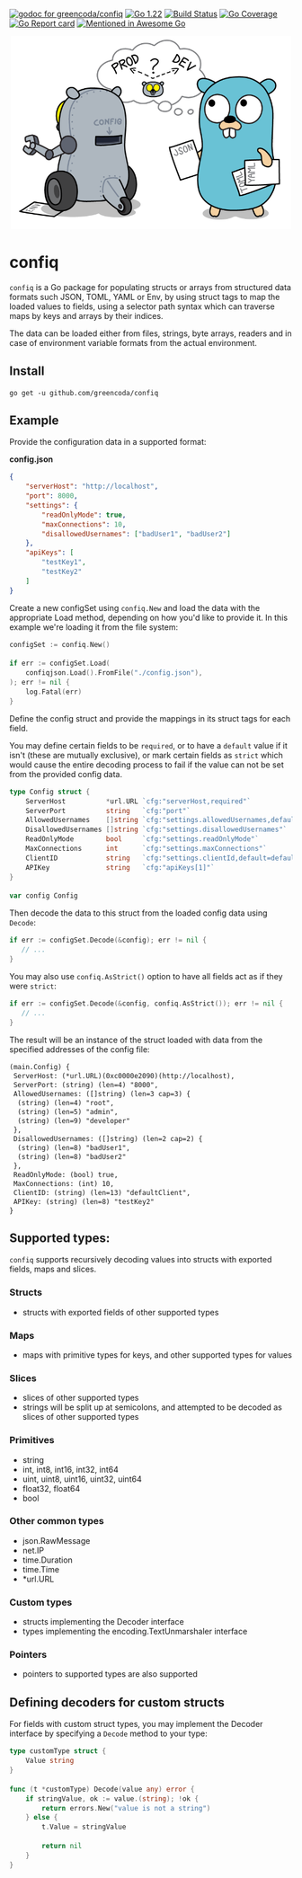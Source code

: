 [![godoc for greencoda/confiq][godoc-badge]][godoc-url]
[![Go 1.22][goversion-badge]][goversion-url]
[![Build Status][actions-badge]][actions-url]
[![Go Coverage][gocoverage-badge]][gocoverage-url]
[![Go Report card][goreportcard-badge]][goreportcard-url]
[![Mentioned in Awesome Go](https://awesome.re/mentioned-badge.svg)](https://github.com/avelino/awesome-go?tab=readme-ov-file#configuration)  

<p align="center"><img src=".github/splash_image.png" width="500"></p>

# confiq

`confiq` is a Go package for populating structs or arrays from structured data formats such JSON, TOML, YAML or Env, by using struct tags to map the loaded values to fields, using a selector path syntax which can traverse maps by keys and arrays by their indices.

The data can be loaded either from files, strings, byte arrays, readers and in case of environment variable formats from the actual environment.

## Install

```shell
go get -u github.com/greencoda/confiq
```

## Example

Provide the configuration data in a supported format:

**config.json**
``` json
{
    "serverHost": "http://localhost",
    "port": 8000,
    "settings": {
        "readOnlyMode": true,
        "maxConnections": 10,
        "disallowedUsernames": ["badUser1", "badUser2"]
    },
    "apiKeys": [
        "testKey1",
        "testKey2"
    ]
}
```

Create a new configSet using `confiq.New` and load the data with the appropriate Load method, depending on how you'd like to provide it.
In this example we're loading it from the file system:

``` go
configSet := confiq.New()

if err := configSet.Load(
    confiqjson.Load().FromFile("./config.json"),
); err != nil {
    log.Fatal(err)
}
```

Define the config struct and provide the mappings in its struct tags for each field.

You may define certain fields to be `required`, or to have a `default` value if it isn't (these are mutually exclusive),
or mark certain fields as `strict` which would cause the entire decoding process to fail if the value can not be set from the provided config data.

``` go
type Config struct {
	ServerHost          *url.URL `cfg:"serverHost,required"`
	ServerPort          string   `cfg:"port"`
	AllowedUsernames    []string `cfg:"settings.allowedUsernames,default=root;admin;developer"`
	DisallowedUsernames []string `cfg:"settings.disallowedUsernames"`
	ReadOnlyMode        bool     `cfg:"settings.readOnlyMode"`
	MaxConnections      int      `cfg:"settings.maxConnections"`
	ClientID            string   `cfg:"settings.clientId,default=defaultClient"`
	APIKey              string   `cfg:"apiKeys[1]"`
}

var config Config
```

Then decode the data to this struct from the loaded config data using `Decode`:

``` go
if err := configSet.Decode(&config); err != nil {
   // ...
}
```

You may also use `confiq.AsStrict()` option to have all fields act as if they were `strict`:

``` go
if err := configSet.Decode(&config, confiq.AsStrict()); err != nil {
   // ...
}
```

The result will be an instance of the struct loaded with data from the specified addresses of the config file:
```
(main.Config) {
 ServerHost: (*url.URL)(0xc0000e2090)(http://localhost),
 ServerPort: (string) (len=4) "8000",
 AllowedUsernames: ([]string) (len=3 cap=3) {
  (string) (len=4) "root",
  (string) (len=5) "admin",
  (string) (len=9) "developer"
 },
 DisallowedUsernames: ([]string) (len=2 cap=2) {
  (string) (len=8) "badUser1",
  (string) (len=8) "badUser2"
 },
 ReadOnlyMode: (bool) true,
 MaxConnections: (int) 10,
 ClientID: (string) (len=13) "defaultClient",
 APIKey: (string) (len=8) "testKey2"
}
```

## Supported types:

`confiq` supports recursively decoding values into structs with exported fields, maps and slices.

### Structs
- structs with exported fields of other supported types

### Maps
- maps with primitive types for keys, and other supported types for values

### Slices
- slices of other supported types
- strings will be split up at semicolons, and attempted to be decoded as slices of other supported types

### Primitives
- string
- int, int8, int16, int32, int64
- uint, uint8, uint16, uint32, uint64
- float32, float64
- bool

### Other common types
- json.RawMessage
- net.IP
- time.Duration
- time.Time
- *url.URL

### Custom types
- structs implementing the Decoder interface
- types implementing the encoding.TextUnmarshaler interface

### Pointers
- pointers to supported types are also supported

## Defining decoders for custom structs
For fields with custom struct types, you may implement the Decoder interface by specifying a `Decode` method to your type:

```go
type customType struct {
	Value string
}

func (t *customType) Decode(value any) error {
	if stringValue, ok := value.(string); !ok {
		return errors.New("value is not a string")
	} else {
		t.Value = stringValue

		return nil
	}
}
```

[godoc-badge]: https://pkg.go.dev/badge/github.com/greencoda/confiq
[godoc-url]: https://pkg.go.dev/github.com/greencoda/confiq
[actions-badge]: https://github.com/greencoda/confiq/actions/workflows/main.yml/badge.svg
[actions-url]: https://github.com/greencoda/confiq/actions/workflows/main.yml
[goversion-badge]: https://img.shields.io/badge/Go-1.22-%2300ADD8?logo=go
[goversion-url]: https://golang.org/doc/go1.22
[goreportcard-badge]: https://goreportcard.com/badge/github.com/greencoda/confiq
[goreportcard-url]: https://goreportcard.com/report/github.com/greencoda/confiq
[gocoverage-badge]: https://github.com/greencoda/confiq/wiki/coverage.svg
[gocoverage-url]: https://raw.githack.com/wiki/greencoda/confiq/coverage.html
